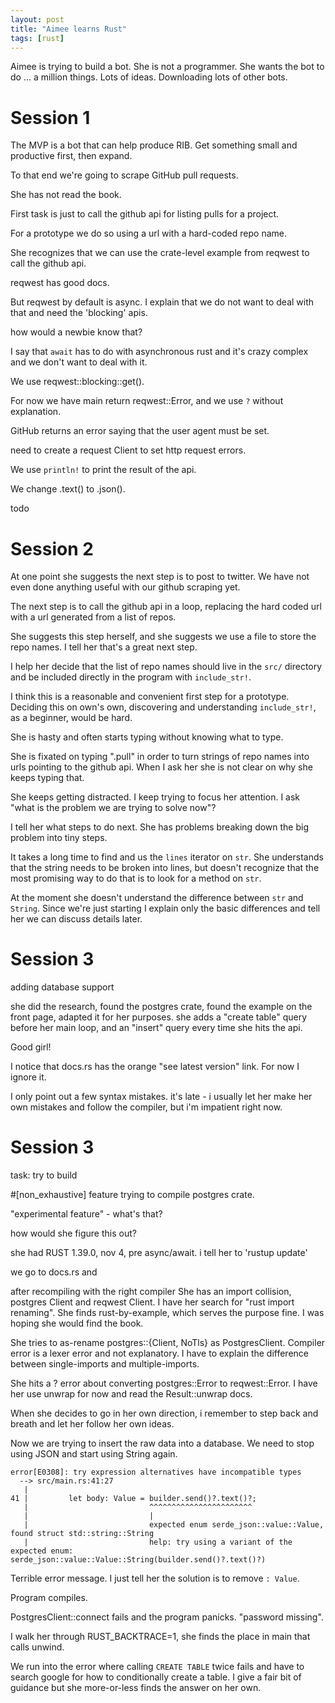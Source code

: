 ```yaml
---
layout: post
title: "Aimee learns Rust"
tags: [rust]
---
```


Aimee is trying to build a bot.
She is not a programmer.
She wants the bot to do ... a million things.
Lots of ideas. Downloading lots of other bots.

# Session 1

The MVP is a bot that can help produce RIB.
Get something small and productive first, then expand.

To that end we're going to scrape GitHub pull requests.

She has not read the book.

First task is just to call the github api for listing pulls for a project.

For a prototype we do so using a url with a hard-coded repo name.

She recognizes that we can use the crate-level example from reqwest to call the github api.

reqwest has good docs.

But reqwest by default is async. I explain that we do not want to deal with that and need the 'blocking' apis.

how would a newbie know that?

I say that `await` has to do with asynchronous rust and it's crazy complex and we don't want to deal with it.

We use reqwest::blocking::get().

For now we have main return reqwest::Error, and we use `?` without explanation.

GitHub returns an error saying that the user agent must be set.

need to create a request Client to set http request errors.

We use `println!` to print the result of the api.

We change .text() to .json().

todo


# Session 2

At one point she suggests the next step is to post to twitter. We have not even done anything useful with our github scraping yet.

The next step is to call the github api in a loop, replacing the hard coded url with a url generated from a list of repos.

She suggests this step herself, and she suggests we use a file to store the repo names. I tell her that's a great next step.

I help her decide that the list of repo names should live in the `src/` directory and be included directly in the program with `include_str!`.

I think this is a reasonable and convenient first step for a prototype. Deciding this on own's own, discovering and understanding `include_str!`, as a beginner, would be hard.

She is hasty and often starts typing without knowing what to type.

She is fixated on typing ".pull" in order to turn strings of repo names into urls pointing to the github api.
When I ask her she is not clear on why she keeps typing that.

She keeps getting distracted. I keep trying to focus her attention. I ask "what is the problem we are trying to solve now"?

I tell her what steps to do next. She has problems breaking down the big problem into tiny steps.

It takes a long time to find and us the `lines` iterator on `str`. She understands that the string needs to be broken into lines, but doesn't recognize that the most promising way to do that is to look for a method on `str`.

At the moment she doesn't understand the difference between `str` and `String`. Since we're just starting I explain only the basic differences and tell her we can discuss details later.


# Session 3

adding database support

she did the research, found the postgres crate, found the example on the front page, adapted it for her purposes.
she adds a "create table" query before her main loop, and an "insert" query every time she hits the api.

Good girl!

I notice that docs.rs has the orange "see latest version" link. For now I ignore it.

I only point out a few syntax mistakes. it's late - i usually let her make her own mistakes and follow
the compiler, but i'm impatient right now.

# Session 3

task: try to build 

#[non_exhaustive] feature trying to compile postgres crate.

"experimental feature" - what's that?

how would she figure this out?

she had RUST 1.39.0, nov 4, pre async/await. i tell her to 'rustup update'

we go to docs.rs and 

after recompiling with the right compiler She has an import collision, postgres Client and reqwest Client. I have her search for "rust import renaming". She finds rust-by-example, which serves the purpose fine. I was hoping she would find the book.

She tries to as-rename postgres::{Client, NoTls} as PostgresClient. Compiler error is a lexer error and not explanatory. I have to explain the difference between single-imports and multiple-imports.

She hits a ? error about converting postgres::Error to reqwest::Error. I have her use unwrap for now and read the Result::unwrap docs.

When she decides to go in her own direction, i remember to step back and breath and let her follow her own ideas.

Now we are trying to insert the raw data into a database. We need to stop using JSON and start using String again.

```
error[E0308]: try expression alternatives have incompatible types
  --> src/main.rs:41:27
   |
41 |         let body: Value = builder.send()?.text()?;
   |                           ^^^^^^^^^^^^^^^^^^^^^^^
   |                           |
   |                           expected enum serde_json::value::Value, found struct std::string::String
   |                           help: try using a variant of the expected enum: serde_json::value::Value::String(builder.send()?.text()?)
```

Terrible error message. I just tell her the solution is to remove `: Value`.

Program compiles.

PostgresClient::connect fails and the program panicks. "password missing".

I walk her through RUST_BACKTRACE=1, she finds the place in main that calls unwind.

We run into the error where calling `CREATE TABLE` twice fails and have to search google for how to conditionally create a table. I give a fair bit of guidance but she more-or-less finds the answer on her own.

